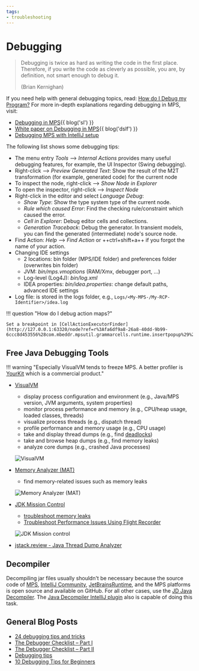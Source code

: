 ```yaml
---
tags:
- troubleshooting
---
```


# Debugging

> Debugging is twice as hard as writing the code in the first place. Therefore, if you write the code as cleverly as possible, you are, by definition, not smart enough to debug it.
> 
> (Brian Kernighan)

If you need help with general debugging topics, read: [How do I Debug my Program?](http://websites.umich.edu/~eecs381/generalFAQ/Debugging.html)
For more in-depth explanations regarding debugging in MPS, visit:

- [Debugging in MPS](https://specificlanguages.com/articles/debugging/){{ blog('sl') }}
- [White paper on Debugging in MPS](https://dslfoundry.com/whitepaper-on-debugging-in-mps/){{ blog('dslf') }}
- [Debugging MPS with IntelliJ setup](/files/debugging-MPS-with-IntelliJ_Setup.pdf)

The following list shows some debugging tips:

- The menu entry *Tools* --> *Internal Actions* provides many useful debugging features, for example, the UI Inspector (Swing debugging).
- Right-click --> *Preview Generated Text*: Show the result of the M2T transformation (for example, generated code) for the current node
- To inspect the node, right-click --> *Show Node in Explorer*
- To open the inspector, right-click --> *Inspect Node*
- Right-click in the editor and select *Language Debug*:
    - *Show Type*: Show the type system type of the current node.
    - *Rule which caused Error*: Find the checking rule/constraint which caused the error.
    - *Cell in Explorer*: Debug editor cells and collections.
    - *Generation Traceback*: Debug the generator. In transient models, you can find the generated (intermediate) node's source node.
- Find Action: *Help* --> *Find Action* or ++ctrl+shift+a++ if you forgot the name of your action.
- Changing IDE settings
    - 2 locations: bin folder (MPS/IDE folder) and preferences folder (overwrites bin folder)
    - JVM: *bin/mps.vmoptions* (RAM/Xmx, debugger port, …)
    - Log-level (Log4J): *bin/log.xml* 	
    - IDEA properties: *bin/idea.properties*: change default paths, advanced IDE settings
- Log file: is stored in the logs folder, e.g., `Logs/<My-MPS-/My-RCP-Identifier>/idea.log`

!!! question "How do I debug action maps?"

    Set a breakpoint in [CellActionExecutorFinder](http://127.0.0.1:63320/node?ref=r%3Afa6df9a8-26a8-40dd-9b99-6ccc8d453556%28com.mbeddr.mpsutil.grammarcells.runtime.insertpopup%29%2F3077579741543265862).

## Free Java Debugging Tools

!!! warning "Especially VisualVM tends to freeze MPS. A better profiler is [YourKit](https://www.yourkit.com/java/profiler/features/) which is a commercial product."

- [VisualVM](https://quinnkeast.medium.com/word-choices-and-language-in-ux-part-three-user-interface-labels-messages-c1a383793e6a)
    - display process configuration and environment (e.g., Java/MPS version, JVM arguments, system properties)
    - monitor process performance and memory (e.g., CPU/heap usage, loaded classes, threads)
    - visualize process threads (e.g., dispatch thread)
    - profile performance and memory usage (e.g., CPU usage)
    - take and display thread dumps (e.g., find [deadlocks](https://docs.oracle.com/javase/tutorial/essential/concurrency/deadlock.html))
    - take and browse heap dumps (e.g., find memory leaks)
    - analyze core dumps (e.g., crashed Java processes)

    ![VisualVM](visualvm.png)

- [Memory Analyzer (MAT)](https://www.eclipse.org/mat/)
    - find memory-related issues such as memory leaks

    ![Memory Analyzer (MAT)](http://www.eclipse.org/mat/about/overview.png)

- [JDK Mission Control](https://www.oracle.com/java/technologies/javase/products-jmc8-downloads.html)
    - [troubleshoot memory leaks](https://docs.oracle.com/en/java/javase/11/troubleshoot/troubleshooting-memory-leaks.html#GUID-8090B138-6E0C-4926-9659-BE739062AB75)
    - [Troubleshoot Performance Issues Using Flight Recorder](https://docs.oracle.com/en/java/javase/11/troubleshoot/troubleshoot-performance-issues-using-jfr.html#GUID-0FE29092-18B5-4BEB-8D8D-0CBA7A4FEA1D)

    ![JDK Mission control](https://docs.oracle.com/en/java/javase/11/troubleshoot/img/garbage_collection_performance_automated_analysis_results_7_1_2.png)

- [jstack.review - Java Thread Dump Analyzer](https://jstack.review/#tda_1_dump)

## Decompiler

Decompiling jar files usually shouldn't be necessary because the source code of [MPS](https://github.com/JetBrains/MPS), [IntelliJ Community](https://github.com/JetBrains/intellij-community), [JetBrainsRuntime](https://github.com/JetBrains/JetBrainsRuntime), and the MPS platforms is open source and available on GitHub. For all other cases,
use the [JD Java Decompiler](http://java-decompiler.github.io/). The [Java Decompiler IntelliJ plugin](https://plugins.jetbrains.com/plugin/7100-java-decompiler) also is capable of doing this task.

## General Blog Posts

- [24 debugging tips and tricks](https://dev.to/humblefool_2/24-debugging-tips-and-tricks-b4c)
- [The Debugger Checklist – Part I](https://talktotheduck.dev/the-debugger-checklist-part-i)
- [The Debugger Checklist – Part II](https://talktotheduck.dev/the-debugger-checklist-part-ii)
- [Debugging tips](https://jonskeet.uk/csharp/debugging.html)
- [10 Debugging Tips for Beginners](https://blog.hartleybrody.com/debugging-code-beginner/)